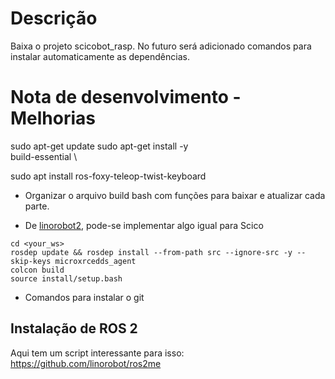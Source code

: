# Descrição

Baixa o projeto scicobot_rasp. No futuro será adicionado comandos para instalar automaticamente as dependências.

# Nota de desenvolvimento - Melhorias

sudo apt-get update
sudo apt-get install -y \
build-essential \

sudo apt install ros-foxy-teleop-twist-keyboard

- Organizar o arquivo build bash com funções para baixar e atualizar cada parte.

- De [linorobot2](https://github.com/linorobot/linorobot2/blob/master/ROBOT_INSTALLATION.md), pode-se implementar algo igual para Scico
```
cd <your_ws>
rosdep update && rosdep install --from-path src --ignore-src -y --skip-keys microxrcedds_agent
colcon build
source install/setup.bash
```

- Comandos para instalar o git


## Instalação de ROS 2

Aqui tem um script interessante para isso: https://github.com/linorobot/ros2me
